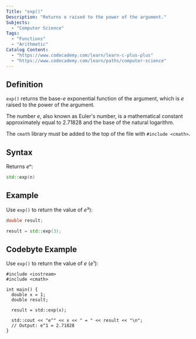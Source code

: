 ```yaml
---
Title: "exp()"
Description: "Returns e raised to the power of the argument."
Subjects:
  - "Computer Science"
Tags:
  - "Functions"
  - "Arithmetic"
Catalog Content:
  - "https://www.codecademy.com/learn/learn-c-plus-plus"
  - "https://www.codecademy.com/learn/paths/computer-science"
---
```


## Definition

`exp()` returns the base-_e_ exponential function of the argument, which is _e_ raised to the power of the argument.

The number _e_, also known as Euler's number, is a mathematical constant approximately equal to 2.71828 and the base of the natural logarithm.

The `cmath` library must be added to the top of the file with `#include <cmath>`.

## Syntax

Returns *e*ⁿ:

```cpp
std::exp(n)
```

## Example 

Use `exp()` to return the value of *e*³):

```cpp
double result;

result = std::exp(3);
```

## Codebyte Example

Use `exp()` to return the value of *e* (*e*¹):

```codebyte/cpp
#include <iostream>
#include <cmath>

int main() {
  double x = 1;
  double result;

  result = std::exp(x);

  std::cout << "e^" << x << " = " << result << "\n";
  // Output: e^1 = 2.71828
}
```
